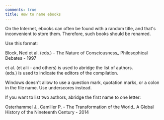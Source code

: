 ```yaml
---
comments: true
title: How to name ebooks
---
```


On the Internet, ebooks can often be found with a random title, and that's inconvenient to store them. Therefore, such books should be renamed.

Use this format:

Block, Ned et al. (eds.) - The Nature of Consciousness_ Philosophical Debates - 1997

et al. (et alii - and others) is used to abridge the list of authors.<br>
(eds.) is used to indicate the editors of the compilation.

Windows doesn't allow to use a question mark, quotation marks, or a colon in the file name. Use underscores instead.

If you want to list two authors, abridge the first name to one letter:

Osterhammel J., Camiller P. - The Transformation of the World_ A Global History of the Nineteenth Century - 2014